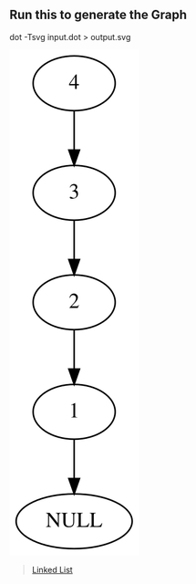 ## Run this to generate the Graph
dot -Tsvg input.dot > output.svg

![Linked List](https://github.com/RubenHuanca/algorithmsAndDataStructures/blob/main/Linked%20List/output.svg "My Linked List using Graphviz")

> [Linked List](https://graphviz.org/ "Using Graphviz")
